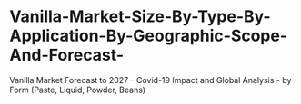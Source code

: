 # Vanilla-Market-Size-By-Type-By-Application-By-Geographic-Scope-And-Forecast-
Vanilla Market Forecast to 2027 - Covid-19 Impact and Global Analysis - by Form (Paste, Liquid, Powder, Beans)
